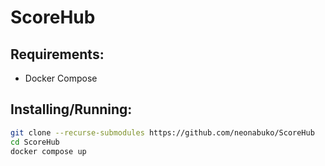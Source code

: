 # ScoreHub

## Requirements:
* Docker Compose

## Installing/Running:

```bash
git clone --recurse-submodules https://github.com/neonabuko/ScoreHub
cd ScoreHub
docker compose up
```